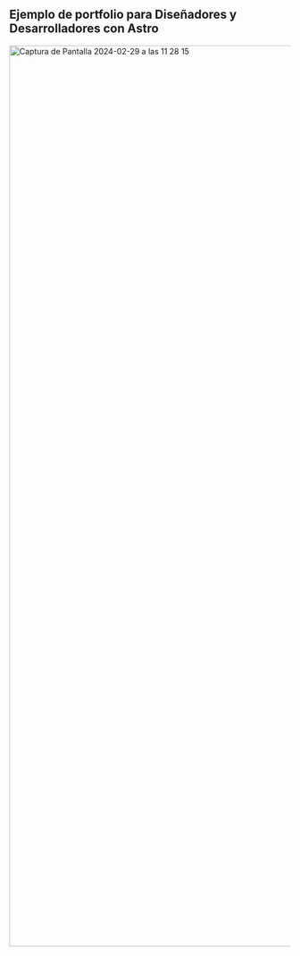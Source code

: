 ## Ejemplo de portfolio para Diseñadores y Desarrolladores con Astro

<img width="1615" alt="Captura de Pantalla 2024-02-29 a las 11 28 15" src="https://github.com/gabrielpretel/my-portfolio-astro/assets/57263213/4d2bb306-b0fe-41dc-9f26-310dec6f636d">
